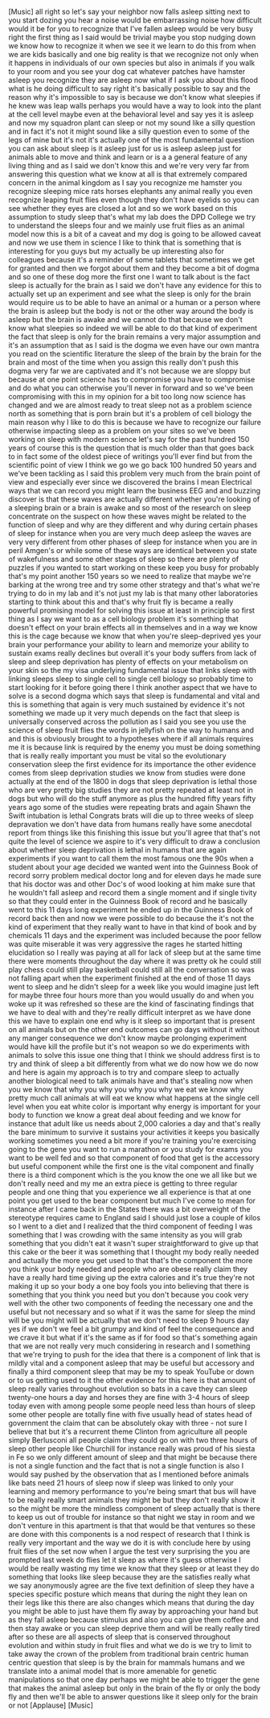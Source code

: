 
[Music]
all right so let&#39;s say your neighbor now
falls asleep sitting next to you start
dozing you hear a noise would be
embarrassing noise how difficult would
it be for you to recognize that I&#39;ve
fallen asleep would be very busy right
the first thing as I said would be
trivial maybe you stop nudging down we
know how to recognize it when we see it
we learn to do this from when we are
kids basically and one big reality is
that we recognize not only when it
happens in individuals of our own
species but also in animals if you walk
to your room and you see your dog cat
whatever patches have hamster asleep you
recognize they are asleep now what if I
ask you about this flood what is he
doing
difficult to say right
it&#39;s basically possible to say and the
reason why it&#39;s impossible to say is
because we don&#39;t know what sleepies if
he knew was leap walls perhaps you would
have a way to look into the plant at the
cell level maybe even at the behavioral
level and say yes it is asleep and now
my squadron plant can sleep or not my
sound like a silly question and in fact
it&#39;s not it might sound like a silly
question even to some of the legs of
mine but it&#39;s not it&#39;s actually one of
the most fundamental question you can
ask about sleep is it asleep just for us
is asleep asleep just for animals able
to move and think and learn or is a a
general feature of any living thing and
as I said we don&#39;t know this and we&#39;re
very very far from answering this
question what we know at all is that
extremely compared concern in the animal
kingdom as I say you recognize me
hamster you recognize sleeping mice rats
horses elephants any animal really you
even recognize leaping fruit flies even
though they don&#39;t have eyelids so you
can see whether they eyes are closed a
lot and so we work based on this
assumption to study sleep that&#39;s what my
lab does the DPD College we try to
understand the sleeps four and we mainly
use fruit flies as an animal model now
this is a bit of a caveat and my dog is
going to be allowed caveat and now we
use them in science I like to think that
is something that is interesting for you
guys but my actually be up interesting
also for colleagues because it&#39;s a
reminder of some tablets that sometimes
we get for granted and then we forgot
about them and they become a bit of
dogma and so one of these dog more the
first one I want to talk about is the
fact sleep is actually for the brain as
I said we don&#39;t have any evidence for
this to actually set up an experiment
and see what the sleep is only for the
brain would require us to be able to
have an animal or a human or a person
where the brain is asleep but the body
is not or the other way around the body
is asleep but the brain is awake and we
cannot do that because we don&#39;t know
what sleepies so indeed we will be able
to do that kind of experiment the fact
that sleep is only for the brain remains
a very major assumption and it&#39;s an
assumption that as I said is the dogma
we even have our own mantra you read on
the scientific literature the sleep of
the brain by the brain for the brain and
most of the time when you assign this
really don&#39;t push this dogma very far we
are captivated and it&#39;s not because we
are sloppy but because at one point
science has to compromise you have to
compromise and do what you can otherwise
you&#39;ll never in forward and so we&#39;ve
been compromising with this in my
opinion for a bit too long now science
has changed and we are almost ready to
treat sleep
not as a problem science north as
something that is porn brain but it&#39;s a
problem of cell biology the main reason
why I like to do this is because we have
to recognize our failure otherwise
impacting sleep as a problem on your
sites so we&#39;ve been working on sleep
with modern science let&#39;s say for the
past hundred 150 years of course this is
the question that is much older than
that goes back to in fact some of the
oldest piece of writings you&#39;ll ever
find
but from the scientific point of view I
think we go we go back 100 hundred 50
years and we&#39;ve been tackling as I said
this problem very much from the brain
point of view and especially ever since
we discovered the brains
I mean Electrical ways that we can
record you might learn the business
EEG and and buzzing discover is that
these waves are actually different
whether you&#39;re looking of a sleeping
brain or a brain is awake and so most of
the research on sleep concentrate on the
suspect on how these waves might be
related to the function of sleep and why
are they different and why during
certain phases of sleep for instance
when you are very much deep asleep the
waves are very very different from other
phases of sleep for instance when you
are in peril Amgen&#39;s
or while some of these ways are
identical between you state of
wakefulness and some other stages of
sleep so there are plenty of puzzles if
you wanted to start working on these
keep you busy for probably that&#39;s my
point another 150 years so we need to
realize that maybe we&#39;re barking at the
wrong tree and try some other strategy
and that&#39;s what we&#39;re trying to do in my
lab and it&#39;s not just my lab is that
many other laboratories starting to
think about this and that&#39;s why fruit
fly is became a really powerful
promising model for solving this issue
at least in principle so first thing as
I say we want to
as a cell biology problem it&#39;s something
that doesn&#39;t effect on your brain
effects all in themselves and in a way
we know this is the cage because we know
that when you&#39;re sleep-deprived yes your
brain your performance your ability to
learn and memorize your ability to
sustain exams really declines but
overall it&#39;s your body suffers from lack
of sleep and sleep deprivation has
plenty of effects on your metabolism on
your skin so the my visa underlying
fundamental issue that links sleep with
linking sleeps sleep to single cell to
single cell biology so probably time to
start looking for it before going there
I think another aspect that we have to
solve is a second dogma which says that
sleep is fundamental and vital and this
is something that again is very much
sustained by evidence it&#39;s not something
we made up it very much depends on the
fact that sleep is universally conserved
across the pollution as I said you see
you use the science of sleep fruit flies
the words in jellyfish on the way to
humans and and this is obviously brought
to a hypotheses where if all animals
requires me it is because link is
required by the enemy you must be doing
something that is really really
important you must be vital so the
evolutionary conservation sleep the
first evidence for its importance the
other evidence comes from sleep
deprivation studies we know from studies
were done actually at the end of the
1800 in dogs that sleep deprivation is
lethal those who are very pretty big
studies they are not pretty repeated at
least not in dogs but who will do the
stuff anymore as
plus the hundred fifty years fifty years
ago some of the studies were repeating
brats and again Shawn the Swift
intubation is lethal Congrats brats will
die up to three weeks of sleep
depravation we don&#39;t have data from
humans really have some anecdotal report
from things like this finishing this
issue but you&#39;ll agree that that&#39;s not
quite the level of science we aspire to
it&#39;s very difficult to draw a conclusion
about whether sleep deprivation is
lethal in humans that are again
experiments if you want to call them the
most famous one the 90s when a student
about your age decided we wanted went
into the Guinness Book of record sorry
problem medical doctor long and for
eleven days he made sure that his doctor
was and other Doc&#39;s of wood looking at
him make sure that he wouldn&#39;t fall
asleep and record them a single moment
and if single tivity so that they could
enter in the Guinness Book of record and
he basically went to this 11 days long
experiment he ended up in the Guinness
Book of record back then and now we were
possible to do because the it&#39;s not the
kind of experiment that they really want
to have in that kind of book and by
chemicals 11 days and the experiment was
included because the poor fellow was
quite miserable
it was very aggressive the rages he
started hitting elucidation so I really
was paying at all for lack of sleep but
at the same time there were moments
throughout the day where it was pretty
ok he could still play chess could still
play basketball could still all the
conversation so was not falling apart
when the experiment finished at the end
of those 11 days went to sleep and he
didn&#39;t sleep for a week like you would
imagine just left for maybe three four
hours more than you would usually do
and when you woke up it was refreshed so
these are the kind of fascinating
findings that we have to deal with and
they&#39;re really difficult interpret as we
have done this we have to explain one
end why is it sleep so important that is
present on all animals but on the other
end outcomes can go days without it
without any manger consequence we don&#39;t
know maybe prolonging experiment would
have kill the profile but it&#39;s not
weapon so we do experiments with animals
to solve this issue one thing that I
think we should address first is to try
and think of sleep a bit differently
from what we do now how we do now and
here is again my approach is to try and
compare sleep to actually another
biological need to talk animals have and
that&#39;s stealing
now when you we know that why you why
you why you why we eat we know why
pretty much call animals at will eat we
know what happens at the single cell
level when you eat white color is
important why energy is important for
your body to function we know a great
deal about feeding and we know for
instance that adult like us needs about
2,000 calories a day and that&#39;s really
the bare minimum to survive it sustains
your activities it keeps you basically
working sometimes you need a bit more if
you&#39;re training you&#39;re exercising going
to the gene you want to run a marathon
or you study for exams you want to be
well fed and so that component of food
that get is the accessory but useful
component while the first one is the
vital component and finally there is a
third component which is the you know
the one we all like but we don&#39;t really
need and my me an extra piece is getting
to three regular people and one thing
that you
experience we all experience is that at
one point you get used to the bear
component but much I&#39;ve come to mean for
instance after I came back in the States
there was a bit overweight of the
stereotype requires came to England said
I should just lose a couple of kilos so
I went to a diet and I realized that the
third component of feeding I was
something that I was crowding with the
same intensity as you will grab
something that you didn&#39;t eat it wasn&#39;t
super straightforward to give up that
this cake or the beer it was something
that I thought my body really needed and
actually the more you get used to that
that&#39;s the component the more you think
your body needed and people who are
obese really claim they have a really
hard time giving up the extra calories
and it&#39;s true they&#39;re not making it up
so your body a one boy fools you into
believing that there is something that
you think you need but you don&#39;t because
you cook very well with the other two
components of feeding the necessary one
and the useful but not necessary and so
what if it was the same for sleep the
mind will be you might will be actually
that we don&#39;t need to sleep 9 hours day
yes if we don&#39;t we feel a bit grumpy and
kind of feel the consequence and we
crave it but what if it&#39;s the same as if
for food so that&#39;s something again that
we are not really very much considering
in research and I something that we&#39;re
trying to push for the idea that there
is a component of link that is mildly
vital and a component asleep that may be
useful but accessory and finally a third
component sleep that may be my to speak
YouTube or down or to us getting used to
it the other evidence for this here is
that amount of sleep really varies
throughout evolution so bats in a cave
they can sleep
twenty-one hours a day and horses they
are fine with 3-4 hours of sleep today
even with among people some people need
less than hours of sleep some other
people are totally fine with five
usually head of states head of
government the claim that can be
absolutely okay with three - not sure I
believe that but it&#39;s a recurrent theme
Clinton from agriculture all people
simply Berlusconi all people claim they
could go on with two three hours of
sleep
other people like Churchill for instance
really was proud of his siesta in Fe
so we only different amount of sleep and
that might be because there is not a
single function and the fact that is not
a single function is also I would say
pushed by the observation that as I
mentioned before animals like bats need
21 hours of sleep now if sleep was
linked to only your learning and memory
performance to you&#39;re being smart that
bus will have to be really really smart
animals they might be but they don&#39;t
really show it so the might be more the
mindless component of sleep actually
that is there to keep us out of trouble
for instance so that night we stay in
room and we don&#39;t venture in this
apartment is that that would be that
ventures so these are done with this
components is a nod respect of research
that I think is really very important
and the way we do it is with conclude
here by using fruit flies of the set now
when I argue the test very surprising
the you are prompted last week do flies
let it sleep as where it&#39;s guess
otherwise I would be really wasting my
time
we know that they sleep or at least they
do something that looks like sleep
because they are the satisfies really
what we say anonymously agree are the
five text definition of sleep they have
a species specific posture which means
that during the night they lean on their
legs like this there are also changes
which means that during the day you
might be able to just have them fly away
by approaching your hand but as they
fall asleep because stimulus and also
you can give them coffee and then stay
awake or you can sleep deprive them and
will be really really tired after so
these are all aspects of sleep that is
conserved throughout evolution
and within study in fruit flies and what
we do is we try to limit to take away
the crown of the problem from
traditional brain centric human centric
question that sleep is by the brain for
mammals humans and we translate into a
animal model that is more amenable for
genetic manipulations so that one day
perhaps we might be able to trigger the
gene that makes the animal asleep but
only in the brain of the fly or only the
body fly and then we&#39;ll be able to
answer questions like it sleep only for
the brain or not
[Applause]
[Music]

